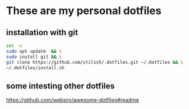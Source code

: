 # These are my personal dotfiles
## installation with git

```bash
set -e
sudo apt update  && \
sudo install git && \
git clone https://github.com/stilsch/.dotfiles.git ~/.dotfiles && \
~/.dotfiles/install.sh
```

## some intesting other dotfiles
https://github.com/webpro/awesome-dotfiles#readme
